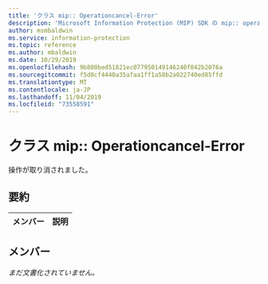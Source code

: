 ```yaml
---
title: 'クラス mip:: Operationcancel-Error'
description: 'Microsoft Information Protection (MIP) SDK の mip:: operationcancel/error クラスについて説明します。'
author: msmbaldwin
ms.service: information-protection
ms.topic: reference
ms.author: mbaldwin
ms.date: 10/29/2019
ms.openlocfilehash: 9b800bed51821ec077950149146240f042b2076a
ms.sourcegitcommit: f5d8cf4440a35afaa1ff1a58b2a022740ed85ffd
ms.translationtype: MT
ms.contentlocale: ja-JP
ms.lasthandoff: 11/04/2019
ms.locfileid: "73558591"
---
```

# <a name="class-mipoperationcancellederror"></a>クラス mip:: Operationcancel-Error 
操作が取り消されました。
  
## <a name="summary"></a>要約
 メンバー                        | 説明                                
--------------------------------|---------------------------------------------
  
## <a name="members"></a>メンバー
_まだ文書化されていません。_
